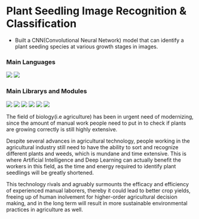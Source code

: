 # Plant Seedling Image Recognition & Classification

- Built a CNN(Convolutional Neural Network) model that can identify a plant seeding species at various growth stages in images.

###  Main Languages
<p>
<img src="https://img.shields.io/badge/python-3670A0?style=for-the-badge&logo=python&logoColor=ffdd54">
<img src="https://img.shields.io/badge/Markdown-000000?style=for-the-badge&logo=markdown&logoColor=white"></p>

### Main Librarys and Modules
<p><img src="https://img.shields.io/badge/numpy-%23013243.svg?style=for-the-badge&logo=numpy&logoColor=white">
<img src="https://img.shields.io/badge/pandas-%23150458.svg?style=for-the-badge&logo=pandas&logoColor=white">
<img src="https://img.shields.io/badge/scikit--learn-%23F7931E.svg?style=for-the-badge&logo=scikit-learn&logoColor=white">
<img src="https://img.shields.io/badge/opencv-%23white.svg?style=for-the-badge&logo=opencv&logoColor=white">
<img src="https://img.shields.io/badge/Keras-%23D00000.svg?style=for-the-badge&logo=Keras&logoColor=white">
<img src="https://img.shields.io/badge/TensorFlow-%23FF6F00.svg?style=for-the-badge&logo=TensorFlow&logoColor=white"></p>


The field of biology(i.e agriculture) has been in urgent need of modernizing, since the amount of manual work people need to put in to check if plants are growing correctly is still highly extensive. 


Despite several advances in agricultural technology, people working in the agricultural industry still need to have the ability to sort and recognize different plants and weeds, which is mundane and time extensive. This is where Artificial Intelligence and Deep Learning can actually benefit the workers in this field, as the time and energy required to identify plant seedlings will be greatly shortened.

This technology rivals and agruably surmounts the efficacy and efficiency of experienced manual laborers, thereby it could lead to better crop yields, freeing up of human inolvement for higher-order agricultural decision making, and in the long term will result in more sustainable environmental practices in agriculture as well.